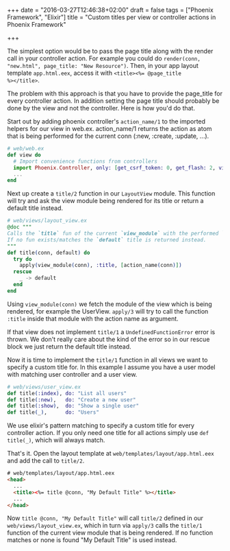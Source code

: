 +++
date = "2016-03-27T12:46:38+02:00"
draft = false
tags = ["Phoenix Framework", "Elixir"]
title = "Custom titles per view or controller actions in Phoenix Framework"

+++

The simplest option would be to pass the page title along with the render call in your controller action. For example you could do <code>render(conn, "new.html", page_title: "New Resource")</code>. Then, in your app layout template <code>app.html.eex</code>, access it with <code>\<title\><%= @page_title %>\</title></code>.<!--more-->

The problem with this approach is that you have to provide the page_title for every controller action. In addition setting the page title should probably be done by the view and not the controller. Here is how you'd do that.

Start out by adding phoenix controller's <code>action_name/1</code> to the imported helpers for our view in web.ex. action_name/1 returns the action as atom that is being performed for the current conn (:new, :create, :update, ...).

```elixir
# web/web.ex
def view do
  # Import convenience functions from controllers
  import Phoenix.Controller, only: [get_csrf_token: 0, get_flash: 2, view_module: 1, action_name: 1]
  ...
end
```

Next up create a <code>title/2</code> function in our <code>LayoutView</code> module. This function will try and ask the view module being rendered for its title or return a default title instead.

```elixir
# web/views/layout_view.ex
@doc """
Calls the `title` fun of the current `view_module` with the performed `:action` as arg.
If no fun exists/matches the `default` title is returned instead.
"""
def title(conn, default) do
  try do
    apply(view_module(conn), :title, [action_name(conn)])
  rescue
    _ -> default
  end
end
```

Using <code>view_module(conn)</code> we fetch the module of the view which is being rendered, for example the UserView. <code>apply/3</code> will try to call the function <code>:title</code> inside that module with the action name as argument.

If that view does not implement <code>title/1</code> a <code>UndefinedFunctionError</code> error is thrown. We don't really care about the kind of the error so in our rescue block we just return the default title instead.


Now it is time to implement the <code>title/1</code> function in all views we want to specify a custom title for. In this example I assume you have a user model with matching user controller and a user view.

```elixir
# web/views/user_view.ex
def title(:index), do: "List all users"
def title(:new),   do: "Create a new user"
def title(:show),  do: "Show a single user"
def title(_),      do: "Users"
```

 We use elixir's pattern matching to specify a custom title for every controller action. If you only need one title for all actions simply use <code>def title(_)</code>, which will always match.

 That's it. Open the layout template at <code>web/templates/layout/app.html.eex</code> and add the call to <code>title/2</code>.

```html
# web/templates/layout/app.html.eex
<head>
  ...
  <title><%= title @conn, "My Default Title" %></title>
  ...
</head>
```

Now <code>title @conn, "My Default Title"</code> will call <code>title/2</code> defined in our <code>web/views/layout_view.ex</code>, which in turn via <code>apply/3</code> calls the <code>title/1</code> function of the current view module that is being rendered. If no function matches or none is found "My Default Title" is used instead.
